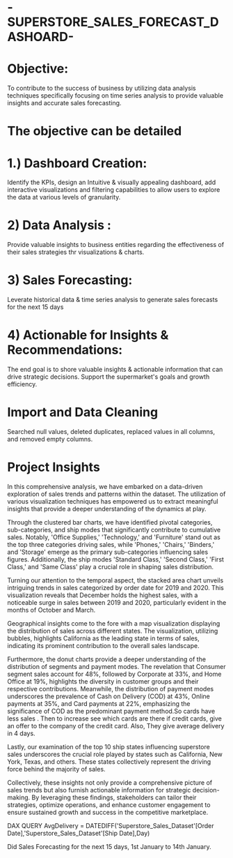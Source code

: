 # -SUPERSTORE_SALES_FORECAST_DASHOARD-

# Objective:
To contribute to the success of business by utilizing data analysis techniques specifically  focusing on time series analysis to provide valuable insights and accurate sales forecasting.
# The objective can be detailed
# 1.) Dashboard Creation: 
Identify the KPIs, design an
Intuitive & visually appealing dashboard, add
interactive
visualizations and filtering capabilities 
to allow users to explore the data at various levels of granularity.
# 2) Data Analysis : 
Provide valuable insights to business entities regarding the effectiveness of their sales strategies thr
visualizations & charts.
# 3) Sales Forecasting:
Leverate historical data & time series analysis to generate sales forecasts 
for the next  15 days
# 4) Actionable for Insights & Recommendations:
The end goal is to shore valuable insights & actionable information that can drive strategic
decisions. Support the supermarket's goals and growth efficiency.

# Import and Data Cleaning
Searched null values, deleted duplicates, replaced values in all columns, and removed empty columns.


# Project Insights

In this comprehensive analysis, we have embarked on a data-driven exploration of sales trends and patterns within the dataset. The utilization of various visualization techniques has empowered us to extract meaningful insights that provide a deeper understanding of the dynamics at play.

Through the clustered bar charts, we have identified pivotal categories, sub-categories, and ship modes that significantly contribute to cumulative sales. Notably, 'Office Supplies,' 'Technology,' and 'Furniture' stand out as the top three categories driving sales, while 'Phones,' 'Chairs,' 'Binders,' and 'Storage' emerge as the primary sub-categories influencing sales figures. Additionally, the ship modes 'Standard Class,' 'Second Class,' 'First Class,' and 'Same Class' play a crucial role in shaping sales distribution.

Turning our attention to the temporal aspect, the stacked area chart unveils intriguing trends in sales categorized by order date for 2019 and 2020. This visualization reveals that December holds the highest sales, with a noticeable surge in sales between 2019 and 2020, particularly evident in the months of October and March.

Geographical insights come to the fore with a map visualization displaying the distribution of sales across different states. The visualization, utilizing bubbles, highlights California as the leading state in terms of sales, indicating its prominent contribution to the overall sales landscape.

Furthermore, the donut charts provide a deeper understanding of the distribution of segments and payment modes. The revelation that Consumer segment sales account for 48%, followed by Corporate at 33%, and Home Office at 19%, highlights the diversity in customer groups and their respective contributions. Meanwhile, the distribution of payment modes underscores the prevalence of Cash on Delivery (COD) at 43%, Online payments at 35%, and Card payments at 22%, emphasizing the significance of COD as the predominant payment method.So cards have less sales . Then to increase 
see which cards are there if credit cards, give an offer to the company
of the credit card.
Also, They give average delivery in 4 days.

Lastly, our examination of the top 10 ship states influencing superstore sales underscores the crucial role played by states such as California, New York, Texas, and others. These states collectively represent the driving force behind the majority of sales.

Collectively, these insights not only provide a comprehensive picture of sales trends but also furnish actionable information for strategic decision-making. By leveraging these findings, stakeholders can tailor their strategies, optimize operations, and enhance customer engagement to ensure sustained growth and success in the competitive marketplace.


DAX QUERY
AvgDelivery = DATEDIFF('Superstore_Sales_Dataset'[Order Date],'Superstore_Sales_Dataset'[Ship Date],Day)

Did Sales Forecasting for the next 15 days, 1st January to  14th January.
